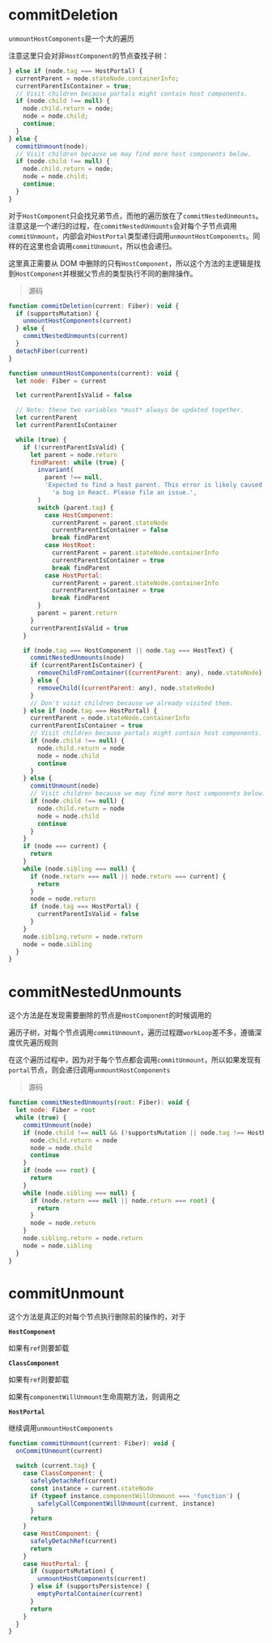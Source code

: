 #
# commitDeletion

`unmountHostComponents`是一个大的遍历

注意这里只会对非`HostComponent`的节点查找子树：

```js
} else if (node.tag === HostPortal) {
  currentParent = node.stateNode.containerInfo;
  currentParentIsContainer = true;
  // Visit children because portals might contain host components.
  if (node.child !== null) {
    node.child.return = node;
    node = node.child;
    continue;
  }
} else {
  commitUnmount(node);
  // Visit children because we may find more host components below.
  if (node.child !== null) {
    node.child.return = node;
    node = node.child;
    continue;
  }
}
```

对于`HostComponent`只会找兄弟节点，而他的遍历放在了`commitNestedUnmounts`。注意这是一个递归的过程，在`commitNestedUnmounts`会对每个子节点调用`commitUnmount`，内部会对`HostPortal`类型递归调用`unmountHostComponents`。同样的在这里也会调用`commitUnmount`，所以也会递归。

这里真正需要从 DOM 中删除的只有`HostComponent`，所以这个方法的主逻辑是找到`HostComponent`并根据父节点的类型执行不同的删除操作。

> 源码

```js
function commitDeletion(current: Fiber): void {
  if (supportsMutation) {
    unmountHostComponents(current)
  } else {
    commitNestedUnmounts(current)
  }
  detachFiber(current)
}

function unmountHostComponents(current): void {
  let node: Fiber = current

  let currentParentIsValid = false

  // Note: these two variables *must* always be updated together.
  let currentParent
  let currentParentIsContainer

  while (true) {
    if (!currentParentIsValid) {
      let parent = node.return
      findParent: while (true) {
        invariant(
          parent !== null,
          'Expected to find a host parent. This error is likely caused by ' +
            'a bug in React. Please file an issue.',
        )
        switch (parent.tag) {
          case HostComponent:
            currentParent = parent.stateNode
            currentParentIsContainer = false
            break findParent
          case HostRoot:
            currentParent = parent.stateNode.containerInfo
            currentParentIsContainer = true
            break findParent
          case HostPortal:
            currentParent = parent.stateNode.containerInfo
            currentParentIsContainer = true
            break findParent
        }
        parent = parent.return
      }
      currentParentIsValid = true
    }

    if (node.tag === HostComponent || node.tag === HostText) {
      commitNestedUnmounts(node)
      if (currentParentIsContainer) {
        removeChildFromContainer((currentParent: any), node.stateNode)
      } else {
        removeChild((currentParent: any), node.stateNode)
      }
      // Don't visit children because we already visited them.
    } else if (node.tag === HostPortal) {
      currentParent = node.stateNode.containerInfo
      currentParentIsContainer = true
      // Visit children because portals might contain host components.
      if (node.child !== null) {
        node.child.return = node
        node = node.child
        continue
      }
    } else {
      commitUnmount(node)
      // Visit children because we may find more host components below.
      if (node.child !== null) {
        node.child.return = node
        node = node.child
        continue
      }
    }
    if (node === current) {
      return
    }
    while (node.sibling === null) {
      if (node.return === null || node.return === current) {
        return
      }
      node = node.return
      if (node.tag === HostPortal) {
        currentParentIsValid = false
      }
    }
    node.sibling.return = node.return
    node = node.sibling
  }
}
```

# commitNestedUnmounts

这个方法是在发现需要删除的节点是`HostComponent`的时候调用的

遍历子树，对每个节点调用`commitUnmount`，遍历过程跟`workLoop`差不多，遵循深度优先遍历规则

在这个遍历过程中，因为对于每个节点都会调用`commitUnmount`，所以如果发现有`portal`节点，则会递归调用`unmountHostComponents`

> 源码

```js
function commitNestedUnmounts(root: Fiber): void {
  let node: Fiber = root
  while (true) {
    commitUnmount(node)
    if (node.child !== null && (!supportsMutation || node.tag !== HostPortal)) {
      node.child.return = node
      node = node.child
      continue
    }
    if (node === root) {
      return
    }
    while (node.sibling === null) {
      if (node.return === null || node.return === root) {
        return
      }
      node = node.return
    }
    node.sibling.return = node.return
    node = node.sibling
  }
}
```

# commitUnmount

这个方法是真正的对每个节点执行删除前的操作的，对于

**`HostComponent`**

如果有`ref`则要卸载

**`ClassComponent`**

如果有`ref`则要卸载

如果有`componentWillUnmount`生命周期方法，则调用之

**`HostPortal`**

继续调用`unmountHostComponents`

```js
function commitUnmount(current: Fiber): void {
  onCommitUnmount(current)

  switch (current.tag) {
    case ClassComponent: {
      safelyDetachRef(current)
      const instance = current.stateNode
      if (typeof instance.componentWillUnmount === 'function') {
        safelyCallComponentWillUnmount(current, instance)
      }
      return
    }
    case HostComponent: {
      safelyDetachRef(current)
      return
    }
    case HostPortal: {
      if (supportsMutation) {
        unmountHostComponents(current)
      } else if (supportsPersistence) {
        emptyPortalContainer(current)
      }
      return
    }
  }
}
```